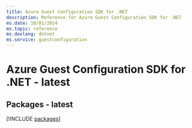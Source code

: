 ```yaml
---
title: Azure Guest Configuration SDK for .NET
description: Reference for Azure Guest Configuration SDK for .NET
ms.date: 10/01/2024
ms.topic: reference
ms.devlang: dotnet
ms.service: guestconfiguration
---
```

# Azure Guest Configuration SDK for .NET - latest
## Packages - latest
[!INCLUDE [packages](guest-configuration-index.md)]